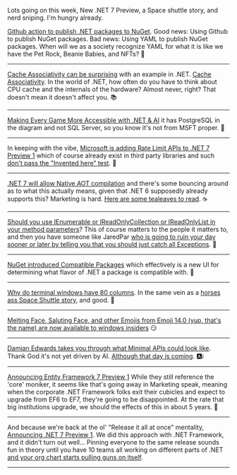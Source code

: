 Lots going on this week, New .NET 7 Preview, a Space shuttle story, and nerd sniping.  I'm hungry already.

[Github action to publish .NET packages to NuGet](https://mysticmind.dev/github-action-to-publish-net-packages-to-nuget). Good news: Using Github to publish NuGet packages. Bad news: Using YAML to publish NuGet packages.
When will we as a society recognize YAML for what it is like we have the Pet Rock, Beanie Babies, and NFTs? 🐣
  
--------
  
[Cache Associativity can be surprising](https://twitter.com/badamczewski01/status/1494971261671333888) with an example in .NET.  [Cache Associativity](https://en.algorithmica.org/hpc/cpu-cache/associativity/). In the world of .NET, how often do you have to think about CPU cache and the internals of the hardware?  Almost never, right?  That doesn't mean it doesn't affect you. 📚

--------
  
[Making Every Game More Accessible with .NET & AI](https://twitter.com/DevBostonDotOrg/status/1494376436764975110) it has PostgreSQL in the diagram and not SQL Server, so you know it's not from MSFT proper. 🙌

--------

In keeping with the vibe, [Microsoft is adding Rate Limit APIs to .NET 7 Preview 1](https://github.com/dotnet/runtime/issues/52079) which of course already exist in third party libraries and such [don't pass the "Invented here" test](https://github.com/stefanprodan/AspNetCoreRateLimit). 🙊

--------

[.NET 7 will allow Native AOT compilation](https://twitter.com/dustinmoris/status/1493312618639015939?s=20&t=dUyqvTaRkkZr6IWUTLYXNg) and there's some bouncing around as to what this actually means, given that .NET 6 supposedly already supports this? Marketing is hard.  [Here are some tealeaves to read](https://www.youtube.com/watch?v=67tCWKnweso). ☕

--------

[Should you use IEnumerable<T> or IReadOnlyCollection<T> or IReadOnlyList<T> in your method parameters](https://twitter.com/Tyrrrz/status/1493555701762998273)?  This of course matters to the people it matters to, and then you have someone like JaredPar [who is going to ruin your day sooner or later by telling you that you should just catch all Exceptions](https://twitter.com/jaredpar/status/1355257692005142529). 🤯
  
--------
  
[NuGet introduced Compatible Packages](https://devblogs.microsoft.com/nuget/introducing-compatible-frameworks-on-nuget-org/) which effectively is a new UI for determining what flavor of .NET a package is compatible with. 🧄

--------
  
[Why do terminal windows have 80 columns](https://twitter.com/PaintYourDragon/status/1493477940352352257). In the same vein as a [horses ass Space Shuttle story](https://papersourceonline.com/roman-horses-butts-designed-space-shuttles/), and good. 🚀

--------
  
[Melting Face, Saluting Face, and other Emojis from Emoji 14.0 (yup, that's the name) are now available to windows insiders](https://twitter.com/Emojipedia/status/1494073841907347456) 😏

--------
  
[Damian Edwards takes you through what Minimal APIs could look like](https://twitter.com/DamianEdwards/status/1494357672698601489). Thank God it's not yet driven by AI. [Although that day is coming](https://visualstudio.microsoft.com/services/intellicode/). 🅰ℹ

--------
  
[Announcing Entity Framework 7 Preview 1](https://devblogs.microsoft.com/dotnet/announcing-entity-framework-7-preview-1/) While they still reference the 'core' moniker, it seems like that's going away in Marketing speak, meaning when the corporate .NET Framework folks exit their cubicles and expect to upgrade from EF6 to EF7, they're going to be disappointed. At the rate that big institutions upgrade, we should the effects of this in about 5 years. 🎉
  
--------

And because we're back at the ol' "Release it all at once" mentality, [Announcing .NET 7 Preview 1](https://devblogs.microsoft.com/dotnet/announcing-net-7-preview-1/).  We did this approach with .NET Framework, and it didn't turn out well... Pinning everyone to the same release sounds fun in theory until you have 10 teams all working on different parts of .NET [and your org chart starts pulling guns on itself](https://www.businessinsider.com/this-org-chart-explains-why-microsofts-ceo-in-waiting-is-suddenly-out-2012-11). 

--------

  
